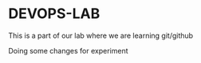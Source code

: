 # DEVOPS-LAB
This is a part of our lab where we are learning git/github 

Doing some changes for experiment
